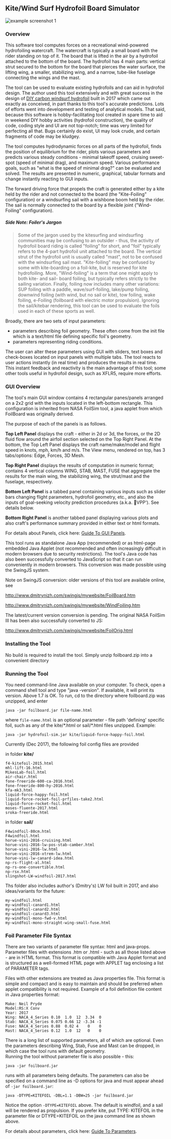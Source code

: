 ## Kite/Wind Surf Hydrofoil Board Simulator

![example screenshot 1](docs/my-LW-foil-and-ML70-15mph-forces.png)


### Overview

This software tool computes forces on a recreational wind-powered hydrofoiling watercraft.  The watercraft is typically a small board with the rider standing on top of it. The board that is lifted in the air by a hydrofoil attached to the bottom of the board. The hydrofoil has 4 main parts: vertical strut secured to the bottom for the board that pierces the water surface, the lifting wing, a smaller, stabilizing wing, and a narrow, tube-like fuselage connecting the wings and the mast. 

The tool can be used to evaluate existing hydrofoils and can aid in hydrofoil design.  The author used this tool extensively and with great success in the design of [DIY carbon windsurf hydrofoil](https://1drv.ms/f/s!AhpYSQuCj3vrjHeKi4Bvpnp_r7kB) built in 2017
which came out exactly as conceived, in part thanks to this tool's accurate predictions. Lots of efforts went into development and testing of analytical models. That said, because this software is hobby-facilitating tool created in spare time to aid in weekend DIY hobby activities (hydrofoil construction), the quality of code, coding style and UI are not top-notch; time was very limited for perfecting all that. Bugs certainly do exist, UI may look crude, and certain fragments of code may be kludgey. 

The tool computes hydrodynamic forces on all parts of the hydrofoil, finds the position of equilibrium for the rider, plots various parameters and predicts various steady conditions - minimal takeoff speed, cruising sweet-spot (speed of minimal drag), and maximum speed. Various performance goals, such as "what is the speed of minimal drag?" can be evaluated and solved.  The results are presented in numeric, graphical, tabular formats and change instantly reacting to GUI inputs.  

The forward driving force that propels the craft is generated either by a kite held by the rider and not connected to the board (the "Kite-Foiling" configuration) or a windsurfing sail with a wishbone boom held by the rider. The sail is normally connected to the board by a flexible joint ("Wind-Foiling" configuration).  

##### Side Note: Foiler's Jargon

> Some of the jargon used by the kitesurfing and windsurfing communities may be confusing to an outsider - thus, the activity of hydrofoil board riding is called "foiling" for short, and "foil" typically refers to the 4-part hydrofoil unit attached to the board. The vertical strut of the hydrofoil unit is usually called "mast", not to be confused with the windsurfing sail mast. "Kite-foiling" may be confused by some with kite-boarding on a foil-kite, but is reserved for kite hydrofoiling. More, "Wind-foiling" is a term that one might apply to both kite- and sail- board foiling, but typically refers strictly to the sailing variation. Finally, foiling now includes many other variations: SUP foiling with a paddle, wave/surf-foiling, lake/pump foiling, downwind foiling (with wind, but no sail or kite), tow foiling, wake foiling, e-Foiling (foilboard with electric motor propulsion). Ignoring the sail/kitebar rendering, this tool can be used to evaluate the foils used in each of these sports as well.

Broadly, there are two sets of input parameters: 

* parameters describing foil geometry. These often come from the init file which is a text/html file defining specific foil's geometry.
* parameters representing riding conditions.   

The user can alter these parameters using GUI with sliders, text boxes and check-boxes
located on input panels with multiple tabs.  The tool reacts to user actions instantly (in real time) and produces the results in real time. This instant feedback and reactivity is the main advantage of this tool; some other tools useful in hydrofoil design, such as XFLR5, require more efforts. 

### GUI Overview

The tool's main GUI window contains 4 rectangular panes/panels arranged on a 2x2 grid with the inputs located in the left-bottom rectangle. This configuration is inherited from NASA FoilSim tool, a java applet from which FoilBoard was originally derived. 

The purpose of each of the panels is as follows.

**Top Left Panel** displays the craft - either in 2d or 3d, the forces, or the 2D fluid flow around the airfoil section selected on the Top Right Panel.  At the bottom,  the Top Left Panel displays the craft name/make/model and flight speed in knots, mph, km/h and m/s.  The View menu, rendered  on top,  has 3 tabs/options: Edge, Forces, 3D Mesh.

**Top Right Panel** displays the results of computation in numeric format; contains 4 vertical columns WING, STAB, MAST, FUSE that aggregate the results for the main wing, the stabilizing wing, the strut/mast and the fuselage, respectively. 

**Bottom Left Panel** is a tabbed panel containing various inputs such as slider bars changing flight parameters, hydrofoil geometry, etc., and also the inputs of goal-seeking velocity prediction procedures (a.k.a. VPP').  See details below.

**Bottom Right Panel** is another tabbed panel displaying various plots and also craft's performance summary provided in either text or html formats. 

For details about Panels, click here: [Guide To GUI Panels](docs/GUIPanels.md).

This tool runs as standalone Java App (recommended) or as html-page embedded Java Applet (not recommended and often increasingly difficult in modern browsers due to security restrictions).  The tool's Java code has also been successfully converted to JavaScript so that it can run conveniently in modern browsers. This conversion was made possible using the SwingJS system. 


Note on SwingJS conversion: older versions of this tool are available online, see

http://www.dmitrynizh.com/swingjs/mywebsite/FoilBoard.htm

http://www.dmitrynizh.com/swingjs/mywebsite/WindFoiling.htm 

The latest/current version conversion is pending.  The original NASA FoilSim III has been also successfully converted to JS:

http://www.dmitrynizh.com/swingjs/mywebsite/FoilOrig.html

### Installing the Tool

No build is required to install the tool.  Simply unzip foilboard.zip into a convenient directory

### Running the Tool
You need command-line Java available on your computer. To check, 
open a command shell tool and type "java -version".   If available, it will print its version. Above 1.7 is OK. To run, cd to the directory where foilboard.zip was unzipped, and enter

    java -jar foilboard.jar file-name.html

where ```file-name.html``` is an optional parameter -  file path 'defining' specific foil, such as
any of the kite/\*.html or sail/\*.html files unzipped. Example:

    java -jar hydrofoil-sim.jar kite/liquid-force-happy-foil.html

Currently (Dec 2017), the following foil config files are provided

in folder **kite/**
````
f4-kitefoil-2015.html
mhl-lift-16.html
MikesLab-foil.html
air-chair.html
fone-freeride-600-ca-2016.html
fone-freeride-800-hy-2016.html
kfa-mk3.html
liquid-force-happy-foil.html
liquid-force-rocket-foil-prfiles-take2.html
liquid-force-rocket-foil.html
moses-fluente-2017.html
sroka-freeride.html
````
in folder **sail/**
````
F4windfoil-80cm.html
F4windfoil.html
horue-vini-2016-cruising.html
horue-vini-2016-lw-pos-stab-camber.html
horue-vini-2016-lw.html
horue-vini-2016-xtrem-lw.html
horue-vini-lw-canard-idea.html
np-rs-flight-al.html
np-rs-one-convertible.html
np-rsx.html
slingshot-LW-windfoil-2017.html
````

Ths folder also includes author's (Dmitry's) LW foil built in 2017, and also ideas/variants for the future:
````
my-windfoil.html
my-windfoil-canard1.html
my-windfoil-canard2.html
my-windfoil-canard3.html
my-windfoil-mono-fwd-v.html
my-windfoil-mono-straight-wing-small-fuse.html
````

### Foil Parameter File Syntax
There are two variants of  parameter file syntax: html and java-props.
Parameter files with extensions .htm or .html  - such as all those listed above - are in HTML format.  This format is compatible with Java Applet format and is structured as 
a well-formed  HTML page with APPLET tag enclosing a list of PARAMETER tags.

Files with other extensions are treated as Java properties file. This format is simple and compact and is easy to maintain and should be preferred when applet compatibility is not required. Example of a foil definition file content in Java properties format:

````
Make: Neil Pryde
Model:RS:X Conv
Year: 2017
Wing: NACA_4_Series 0.10  1.0  12  3.34  0
Stab: NACA_4_Series 0.075 0.66 12 -3.34 -1
Fuse: NACA_4_Series 0.88  0.02 4    0    0
Mast: NACA_4_Series 0.12  1.0  12   0    0

````
There is a long list of supported parameters, all of which are optional. Even the parameters describing Wing, Stab, Fuse and Mast can be dropped, in which case the tool runs with default geometry.  
Running the tool without parameter file is also possible - this:

    java -jar foilboard.jar

runs with all parameters being defaults.  The parameters can also be specified on a command line as -D options for java and must appear ahead of ``-jar foilboard.jar``:

    java -DTYPE=KITEFOIL -DBL=1.1 -DBW=25 -jar foilboard.jar 

Notice the option  ```-DTYPE=KITEFOIL``` above.  The default is windfoil, and a sail will be rendered as propulsion. If you prefer kite, put TYPE: KITEFOIL in the parameter file or DTYPE=KITEFOIL on the java command line as shown above. 

For details about parameters, click here: [Guide To Parameters](docs/Parameters.md).



